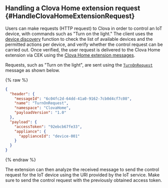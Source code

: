 ## Handling a Clova Home extension request {#HandleClovaHomeExtensionRequest}

Users can make requests (HTTP request) to Clova in order to control an IoT device, with commands such as "Turn on the light." The client uses the [device discovery](#ProvideDeviceDiscovery) function to check the list of available devices and the permitted actions per device, and verify whether the control request can be carried out. Once verified, the user request is delivered to the Clova Home extension via CEK using the [Clova Home extension messages](/CEK/References/CEK_API.md#ClovaHomeExtMessage).

Requests, such as "Turn on the light", are sent using the [`TurnOnRequest`](/CEK/References/ClovaHomeInterface/Control_Interfaces.md#TurnOnRequest) message as shown below.

{% raw %}
```json
{
  "header": {
    "messageId": "6c04fc2d-64dd-41a0-9162-7cb0d4cf7c08",
    "name": "TurnOnRequest",
    "namespace": "ClovaHome",
    "payloadVersion": "1.0"
  },
  "payload": {
    "accessToken": "92ebcb67fe33",
    "appliance": {
      "applianceId": "device-001"
    }
  }
}
```
{% endraw %}

The extension can then analyze the received message to send the control request for the IoT device using the URI provided by the IoT service. Make sure to send the control request with the previously obtained access token.
